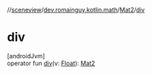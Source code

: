 //[sceneview](../../../index.md)/[dev.romainguy.kotlin.math](../index.md)/[Mat2](index.md)/[div](div.md)

# div

[androidJvm]\
operator fun [div](div.md)(v: [Float](https://kotlinlang.org/api/latest/jvm/stdlib/kotlin/-float/index.html)): [Mat2](index.md)
